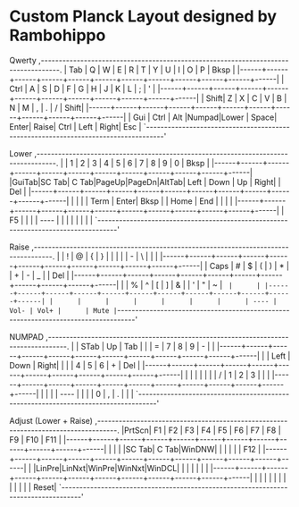 # Custom Planck Layout designed by Rambohippo

 Qwerty
 ,-----------------------------------------------------------------------------------.
 | Tab  |   Q  |   W  |   E  |   R  |   T  |   Y  |   U  |   I  |   O  |   P  | Bksp |
 |------+------+------+------+------+------+------+------+------+------+------+------|
 | Ctrl |   A  |   S  |   D  |   F  |   G  |   H  |   J  |   K  |   L  |   ;  |  '   |
 |------+------+------+------+------+------+------+------+------+------+------+------|
 | Shift|   Z  |   X  |   C  |   V  |   B  |   N  |   M  |   ,  |   .  |   /  | Shift|
 |------+------+------+------+------+------+------+------+------+------+------+------|
 | Gui  | Ctrl | Alt  |Numpad|Lower | Space| Enter| Raise| Ctrl | Left | Right| Esc  |
 `-----------------------------------------------------------------------------------'

 Lower
 ,-----------------------------------------------------------------------------------.
 |      |   1  |   2  |   3  |   4  |   5  |   6  |   7  |   8  |   9  |   0  | Bksp |
 |------+------+------+------+------+------+------+------+------+------+------+------|
 |GuiTab|SC Tab| C Tab|PageUp|PageDn|AltTab| Left | Down |  Up  | Right|      | Del  |
 |------+------+------+------+------+------+------+------+------+------+------+------|
 |      |      |      | Term | Enter| Bksp |      | Home | End  |      |      |      |
 |------+------+------+------+------+------+------+------+------+------+------+------|
 |  F5  |      |      |      | ---- |      |      |      |      |      |      |      |
 `-----------------------------------------------------------------------------------'

 Raise
 ,-----------------------------------------------------------------------------------.
 |      |   !  |   @  |   {  |   }  |   |  |      |      |   -  |   \  |      |      |
 |------+------+------+------+------+------+------+------+------+------+------+------|
 | Caps |   #  |   $  |   (  |   )  |   *  |      |   +  |   -  |   _  |      | Del  |
 |------+------+------+------+------+------+------+------+------+------+------+------|
 |      |   %  |   ^  |   [  |   ]  |   &  |      |   '  |   "  |   ~  |   `  |      |
 |------+------+------+------+------+------+------+------+------+------+------+------|
 |      |      |      |      |      |      |      | ---- | Vol- | Vol+ |      | Mute |
 `-----------------------------------------------------------------------------------'

 NUMPAD
 ,-----------------------------------------------------------------------------------.
 |      | STab |  Up  | Tab  |      |      |   =  |   7  |   8  |   9  |   -  |      |
 |------+------+------+------+------+------+------+------+------+------+------+------|
 |      | Left | Down | Right|      |      |    |   4  |   5  |   6  |   +  | Del  |
 |------+------+------+------+------+------+------+------+------+------+------+------|
 |      |      |      |      |      |      |   /  |   1  |   2  |   3  |      |      |
 |------+------+------+------+------+------+------+------+------+------+------+------|
 |      |      |      | ---- |      |      |      |   0  |   ,  |   .  |      |      |
 `-----------------------------------------------------------------------------------'

 Adjust (Lower + Raise)
 ,-----------------------------------------------------------------------------------.
 |PrtScn|  F1  |  F2  |  F3  |  F4  |  F5  |  F6  |  F7  |  F8  |  F9  | F10  | F11  |
 |------+------+------+------+------+------+------+------+------+------+------+------|
 |      |      |      |SC Tab| C Tab|WinDNW|      |      |      |      |      | F12  |
 |------+------+------+------+------+------+------+------+------+------+------+------|
 |      |LinPre|LinNxt|WinPre|WinNxt|WinDCL|      |      |      |      |      |      |
 |------+------+------+------+------+------+------+------+------+------+------+------|
 |      |      |      |      |      |      |      |      |      |      |      | Reset|
 `-----------------------------------------------------------------------------------'
